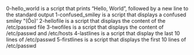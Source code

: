 0-hello_world is a script that prints “Hello, World”, followed by a new line to the standard output
1-confused_smiley is a script that displays a confused smiley "(Ôo)'
2-hellofile is a script that displays the content of the /etc/passwd file
3-twofiles is a script that displays the content of /etc/passwd and /etc/hosts
4-lastlines is a script that display the last 10 lines of /etc/passwd
5-firstlines is a script that displays the first 10 lines of /etc/passwd
